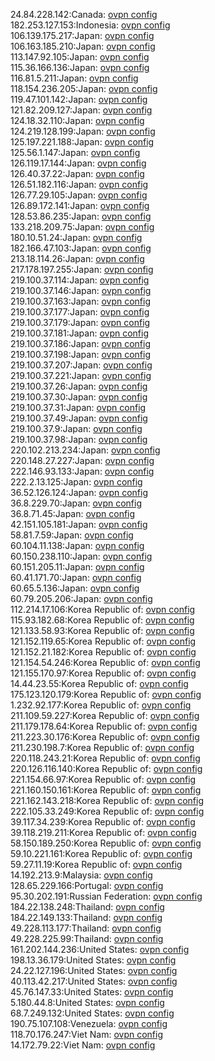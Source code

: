 24.84.228.142:Canada: [ovpn config](vpn/24_84_228_142.ovpn)  
182.253.127.153:Indonesia: [ovpn config](vpn/182_253_127_153.ovpn)  
106.139.175.217:Japan: [ovpn config](vpn/106_139_175_217.ovpn)  
106.163.185.210:Japan: [ovpn config](vpn/106_163_185_210.ovpn)  
113.147.92.105:Japan: [ovpn config](vpn/113_147_92_105.ovpn)  
115.36.166.136:Japan: [ovpn config](vpn/115_36_166_136.ovpn)  
116.81.5.211:Japan: [ovpn config](vpn/116_81_5_211.ovpn)  
118.154.236.205:Japan: [ovpn config](vpn/118_154_236_205.ovpn)  
119.47.101.142:Japan: [ovpn config](vpn/119_47_101_142.ovpn)  
121.82.209.127:Japan: [ovpn config](vpn/121_82_209_127.ovpn)  
124.18.32.110:Japan: [ovpn config](vpn/124_18_32_110.ovpn)  
124.219.128.199:Japan: [ovpn config](vpn/124_219_128_199.ovpn)  
125.197.221.188:Japan: [ovpn config](vpn/125_197_221_188.ovpn)  
125.56.1.147:Japan: [ovpn config](vpn/125_56_1_147.ovpn)  
126.119.17.144:Japan: [ovpn config](vpn/126_119_17_144.ovpn)  
126.40.37.22:Japan: [ovpn config](vpn/126_40_37_22.ovpn)  
126.51.182.116:Japan: [ovpn config](vpn/126_51_182_116.ovpn)  
126.77.29.105:Japan: [ovpn config](vpn/126_77_29_105.ovpn)  
126.89.172.141:Japan: [ovpn config](vpn/126_89_172_141.ovpn)  
128.53.86.235:Japan: [ovpn config](vpn/128_53_86_235.ovpn)  
133.218.209.75:Japan: [ovpn config](vpn/133_218_209_75.ovpn)  
180.10.51.24:Japan: [ovpn config](vpn/180_10_51_24.ovpn)  
182.166.47.103:Japan: [ovpn config](vpn/182_166_47_103.ovpn)  
213.18.114.26:Japan: [ovpn config](vpn/213_18_114_26.ovpn)  
217.178.197.255:Japan: [ovpn config](vpn/217_178_197_255.ovpn)  
219.100.37.114:Japan: [ovpn config](vpn/219_100_37_114.ovpn)  
219.100.37.146:Japan: [ovpn config](vpn/219_100_37_146.ovpn)  
219.100.37.163:Japan: [ovpn config](vpn/219_100_37_163.ovpn)  
219.100.37.177:Japan: [ovpn config](vpn/219_100_37_177.ovpn)  
219.100.37.179:Japan: [ovpn config](vpn/219_100_37_179.ovpn)  
219.100.37.181:Japan: [ovpn config](vpn/219_100_37_181.ovpn)  
219.100.37.186:Japan: [ovpn config](vpn/219_100_37_186.ovpn)  
219.100.37.198:Japan: [ovpn config](vpn/219_100_37_198.ovpn)  
219.100.37.207:Japan: [ovpn config](vpn/219_100_37_207.ovpn)  
219.100.37.221:Japan: [ovpn config](vpn/219_100_37_221.ovpn)  
219.100.37.26:Japan: [ovpn config](vpn/219_100_37_26.ovpn)  
219.100.37.30:Japan: [ovpn config](vpn/219_100_37_30.ovpn)  
219.100.37.31:Japan: [ovpn config](vpn/219_100_37_31.ovpn)  
219.100.37.49:Japan: [ovpn config](vpn/219_100_37_49.ovpn)  
219.100.37.9:Japan: [ovpn config](vpn/219_100_37_9.ovpn)  
219.100.37.98:Japan: [ovpn config](vpn/219_100_37_98.ovpn)  
220.102.213.234:Japan: [ovpn config](vpn/220_102_213_234.ovpn)  
220.148.27.227:Japan: [ovpn config](vpn/220_148_27_227.ovpn)  
222.146.93.133:Japan: [ovpn config](vpn/222_146_93_133.ovpn)  
222.2.13.125:Japan: [ovpn config](vpn/222_2_13_125.ovpn)  
36.52.126.124:Japan: [ovpn config](vpn/36_52_126_124.ovpn)  
36.8.229.70:Japan: [ovpn config](vpn/36_8_229_70.ovpn)  
36.8.71.45:Japan: [ovpn config](vpn/36_8_71_45.ovpn)  
42.151.105.181:Japan: [ovpn config](vpn/42_151_105_181.ovpn)  
58.81.7.59:Japan: [ovpn config](vpn/58_81_7_59.ovpn)  
60.104.11.138:Japan: [ovpn config](vpn/60_104_11_138.ovpn)  
60.150.238.110:Japan: [ovpn config](vpn/60_150_238_110.ovpn)  
60.151.205.11:Japan: [ovpn config](vpn/60_151_205_11.ovpn)  
60.41.171.70:Japan: [ovpn config](vpn/60_41_171_70.ovpn)  
60.65.5.136:Japan: [ovpn config](vpn/60_65_5_136.ovpn)  
60.79.205.206:Japan: [ovpn config](vpn/60_79_205_206.ovpn)  
112.214.17.106:Korea Republic of: [ovpn config](vpn/112_214_17_106.ovpn)  
115.93.182.68:Korea Republic of: [ovpn config](vpn/115_93_182_68.ovpn)  
121.133.58.93:Korea Republic of: [ovpn config](vpn/121_133_58_93.ovpn)  
121.152.119.65:Korea Republic of: [ovpn config](vpn/121_152_119_65.ovpn)  
121.152.21.182:Korea Republic of: [ovpn config](vpn/121_152_21_182.ovpn)  
121.154.54.246:Korea Republic of: [ovpn config](vpn/121_154_54_246.ovpn)  
121.155.170.97:Korea Republic of: [ovpn config](vpn/121_155_170_97.ovpn)  
14.44.23.55:Korea Republic of: [ovpn config](vpn/14_44_23_55.ovpn)  
175.123.120.179:Korea Republic of: [ovpn config](vpn/175_123_120_179.ovpn)  
1.232.92.177:Korea Republic of: [ovpn config](vpn/1_232_92_177.ovpn)  
211.109.59.227:Korea Republic of: [ovpn config](vpn/211_109_59_227.ovpn)  
211.179.178.64:Korea Republic of: [ovpn config](vpn/211_179_178_64.ovpn)  
211.223.30.176:Korea Republic of: [ovpn config](vpn/211_223_30_176.ovpn)  
211.230.198.7:Korea Republic of: [ovpn config](vpn/211_230_198_7.ovpn)  
220.118.243.21:Korea Republic of: [ovpn config](vpn/220_118_243_21.ovpn)  
220.126.116.140:Korea Republic of: [ovpn config](vpn/220_126_116_140.ovpn)  
221.154.66.97:Korea Republic of: [ovpn config](vpn/221_154_66_97.ovpn)  
221.160.150.161:Korea Republic of: [ovpn config](vpn/221_160_150_161.ovpn)  
221.162.143.218:Korea Republic of: [ovpn config](vpn/221_162_143_218.ovpn)  
222.105.33.249:Korea Republic of: [ovpn config](vpn/222_105_33_249.ovpn)  
39.117.34.239:Korea Republic of: [ovpn config](vpn/39_117_34_239.ovpn)  
39.118.219.211:Korea Republic of: [ovpn config](vpn/39_118_219_211.ovpn)  
58.150.189.250:Korea Republic of: [ovpn config](vpn/58_150_189_250.ovpn)  
59.10.221.161:Korea Republic of: [ovpn config](vpn/59_10_221_161.ovpn)  
59.27.11.19:Korea Republic of: [ovpn config](vpn/59_27_11_19.ovpn)  
14.192.213.9:Malaysia: [ovpn config](vpn/14_192_213_9.ovpn)  
128.65.229.166:Portugal: [ovpn config](vpn/128_65_229_166.ovpn)  
95.30.202.191:Russian Federation: [ovpn config](vpn/95_30_202_191.ovpn)  
184.22.138.248:Thailand: [ovpn config](vpn/184_22_138_248.ovpn)  
184.22.149.133:Thailand: [ovpn config](vpn/184_22_149_133.ovpn)  
49.228.113.177:Thailand: [ovpn config](vpn/49_228_113_177.ovpn)  
49.228.225.99:Thailand: [ovpn config](vpn/49_228_225_99.ovpn)  
161.202.144.236:United States: [ovpn config](vpn/161_202_144_236.ovpn)  
198.13.36.179:United States: [ovpn config](vpn/198_13_36_179.ovpn)  
24.22.127.196:United States: [ovpn config](vpn/24_22_127_196.ovpn)  
40.113.42.217:United States: [ovpn config](vpn/40_113_42_217.ovpn)  
45.76.147.33:United States: [ovpn config](vpn/45_76_147_33.ovpn)  
5.180.44.8:United States: [ovpn config](vpn/5_180_44_8.ovpn)  
68.7.249.132:United States: [ovpn config](vpn/68_7_249_132.ovpn)  
190.75.107.108:Venezuela: [ovpn config](vpn/190_75_107_108.ovpn)  
118.70.176.247:Viet Nam: [ovpn config](vpn/118_70_176_247.ovpn)  
14.172.79.22:Viet Nam: [ovpn config](vpn/14_172_79_22.ovpn)  
